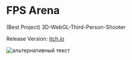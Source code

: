 # FPS Arena
 (Best Project) 3D-WebGL-Third-Person-Shooter
<p>Release Version: <a href="https://naumnek.itch.io/fps-robot-arena" title="Open from Itch.io">itch.io</a>
 <p></a>
<img src="https://github.com/naumnek/FPS-Arena/blob/master/fps-arena-screen.jpg" alt="альтернативный текст">
